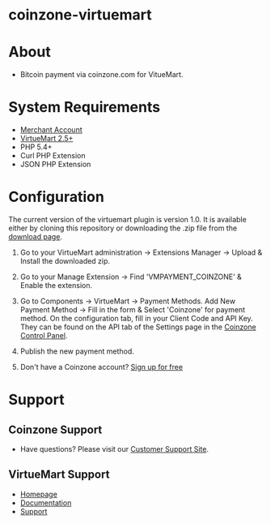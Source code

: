 # coinzone-virtuemart

#  About

  * Bitcoin payment via coinzone.com for VitueMart.

#  System Requirements

  * [Merchant Account](https://merchant.coinzone.com/signup?source=virtuemart)
  * [VirtueMart 2.5+](http://www.joomla.org/technical-requirements.html)
  * PHP 5.4+
  * Curl PHP Extension
  * JSON PHP Extension

#  Configuration

The current version of the virtuemart plugin is version 1.0. It is available either by
cloning this repository or downloading the .zip file from the
[download page](https://github.com/CoinzoneBV/coinzone-virtuemart/archive/master.zip).

1. Go to your VirtueMart administration -&gt; Extensions Manager -&gt; Upload & Install the downloaded zip.

3. Go to your Manage Extension -&gt; Find 'VMPAYMENT_COINZONE' & Enable the extension.

3. Go to Components -&gt; VirtueMart -&gt; Payment Methods. Add New Payment Method -&gt; Fill in the form & Select 'Coinzone' for payment method. On the configuration tab, fill in your Client Code and API Key. They can be found on the API tab of the Settings page in the [Coinzone Control Panel](https://merchant.coinzone.com/settings#apiTab).

4. Publish the new payment method.

5. Don't have a Coinzone account? [Sign up for free](https://merchant.coinzone.com/signup?source=virtuemart)

#  Support

##  Coinzone Support

  * Have questions? Please visit our [Customer Support Site](http://support.coinzone.com/).

##  VirtueMart Support

  * [Homepage](http://virtuemart.net/)
  * [Documentation](http://docs.virtuemart.net/)
  * [Support](http://docs.virtuemart.net/contact-us.html)
